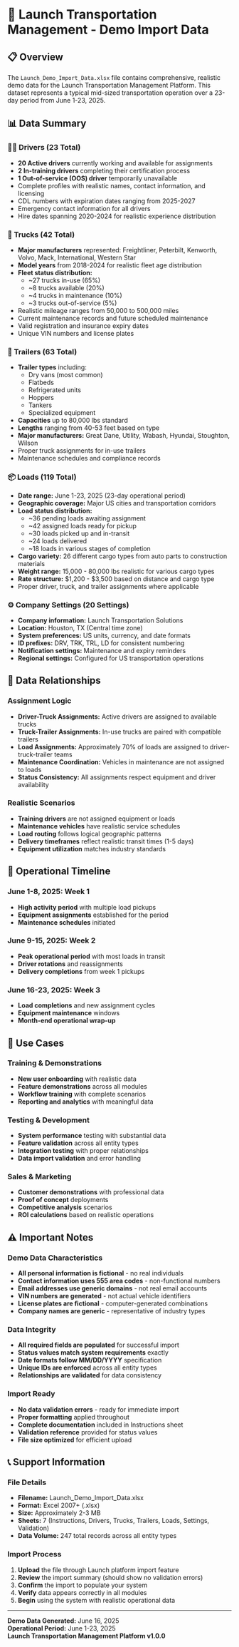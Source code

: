 # 🚀 Launch Transportation Management - Demo Import Data

## 📋 Overview

The `Launch_Demo_Import_Data.xlsx` file contains comprehensive, realistic demo data for the Launch Transportation Management Platform. This dataset represents a typical mid-sized transportation operation over a 23-day period from June 1-23, 2025.

## 📊 Data Summary

### 👨‍💼 Drivers (23 Total)
- **20 Active drivers** currently working and available for assignments
- **2 In-training drivers** completing their certification process
- **1 Out-of-service (OOS) driver** temporarily unavailable
- Complete profiles with realistic names, contact information, and licensing
- CDL numbers with expiration dates ranging from 2025-2027
- Emergency contact information for all drivers
- Hire dates spanning 2020-2024 for realistic experience distribution

### 🚛 Trucks (42 Total)
- **Major manufacturers** represented: Freightliner, Peterbilt, Kenworth, Volvo, Mack, International, Western Star
- **Model years** from 2018-2024 for realistic fleet age distribution
- **Fleet status distribution:**
  - ~27 trucks in-use (65%)
  - ~8 trucks available (20%)
  - ~4 trucks in maintenance (10%)
  - ~3 trucks out-of-service (5%)
- Realistic mileage ranges from 50,000 to 500,000 miles
- Current maintenance records and future scheduled maintenance
- Valid registration and insurance expiry dates
- Unique VIN numbers and license plates

### 🚚 Trailers (63 Total)
- **Trailer types** including:
  - Dry vans (most common)
  - Flatbeds
  - Refrigerated units
  - Hoppers
  - Tankers
  - Specialized equipment
- **Capacities** up to 80,000 lbs standard
- **Lengths** ranging from 40-53 feet based on type
- **Major manufacturers:** Great Dane, Utility, Wabash, Hyundai, Stoughton, Wilson
- Proper truck assignments for in-use trailers
- Maintenance schedules and compliance records

### 📦 Loads (119 Total)
- **Date range:** June 1-23, 2025 (23-day operational period)
- **Geographic coverage:** Major US cities and transportation corridors
- **Load status distribution:**
  - ~36 pending loads awaiting assignment
  - ~42 assigned loads ready for pickup
  - ~30 loads picked up and in-transit
  - ~24 loads delivered
  - ~18 loads in various stages of completion
- **Cargo variety:** 26 different cargo types from auto parts to construction materials
- **Weight range:** 15,000 - 80,000 lbs realistic for various cargo types
- **Rate structure:** $1,200 - $3,500 based on distance and cargo type
- Proper driver, truck, and trailer assignments where applicable

### ⚙️ Company Settings (20 Settings)
- **Company information:** Launch Transportation Solutions
- **Location:** Houston, TX (Central time zone)
- **System preferences:** US units, currency, and date formats
- **ID prefixes:** DRV, TRK, TRL, LD for consistent numbering
- **Notification settings:** Maintenance and expiry reminders
- **Regional settings:** Configured for US transportation operations

## 🔗 Data Relationships

### Assignment Logic
- **Driver-Truck Assignments:** Active drivers are assigned to available trucks
- **Truck-Trailer Assignments:** In-use trucks are paired with compatible trailers
- **Load Assignments:** Approximately 70% of loads are assigned to driver-truck-trailer teams
- **Maintenance Coordination:** Vehicles in maintenance are not assigned to loads
- **Status Consistency:** All assignments respect equipment and driver availability

### Realistic Scenarios
- **Training drivers** are not assigned equipment or loads
- **Maintenance vehicles** have realistic service schedules
- **Load routing** follows logical geographic patterns
- **Delivery timeframes** reflect realistic transit times (1-5 days)
- **Equipment utilization** matches industry standards

## 📅 Operational Timeline

### June 1-8, 2025: Week 1
- **High activity period** with multiple load pickups
- **Equipment assignments** established for the period
- **Maintenance schedules** initiated

### June 9-15, 2025: Week 2
- **Peak operational period** with most loads in transit
- **Driver rotations** and reassignments
- **Delivery completions** from week 1 pickups

### June 16-23, 2025: Week 3
- **Load completions** and new assignment cycles
- **Equipment maintenance** windows
- **Month-end operational wrap-up**

## 🎯 Use Cases

### Training & Demonstrations
- **New user onboarding** with realistic data
- **Feature demonstrations** across all modules
- **Workflow training** with complete scenarios
- **Reporting and analytics** with meaningful data

### Testing & Development
- **System performance** testing with substantial data
- **Feature validation** across all entity types
- **Integration testing** with proper relationships
- **Data import validation** and error handling

### Sales & Marketing
- **Customer demonstrations** with professional data
- **Proof of concept** deployments
- **Competitive analysis** scenarios
- **ROI calculations** based on realistic operations

## ⚠️ Important Notes

### Demo Data Characteristics
- **All personal information is fictional** - no real individuals
- **Contact information uses 555 area codes** - non-functional numbers
- **Email addresses use generic domains** - not real email accounts
- **VIN numbers are generated** - not actual vehicle identifiers
- **License plates are fictional** - computer-generated combinations
- **Company names are generic** - representative of industry types

### Data Integrity
- **All required fields are populated** for successful import
- **Status values match system requirements** exactly
- **Date formats follow MM/DD/YYYY** specification
- **Unique IDs are enforced** across all entity types
- **Relationships are validated** for data consistency

### Import Ready
- **No data validation errors** - ready for immediate import
- **Proper formatting** applied throughout
- **Complete documentation** included in Instructions sheet
- **Validation reference** provided for status values
- **File size optimized** for efficient upload

## 📞 Support Information

### File Details
- **Filename:** Launch_Demo_Import_Data.xlsx
- **Format:** Excel 2007+ (.xlsx)
- **Size:** Approximately 2-3 MB
- **Sheets:** 7 (Instructions, Drivers, Trucks, Trailers, Loads, Settings, Validation)
- **Data Volume:** 247 total records across all entity types

### Import Process
1. **Upload** the file through Launch platform import feature
2. **Review** the import summary (should show no validation errors)
3. **Confirm** the import to populate your system
4. **Verify** data appears correctly in all modules
5. **Begin** using the system with realistic operational data

---

**Demo Data Generated:** June 16, 2025  
**Operational Period:** June 1-23, 2025  
**Launch Transportation Management Platform v1.0.0**
